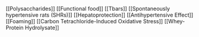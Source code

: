 [[Polysaccharides]]
[[Functional food]]
[[Tbars]]
[[Spontaneously hypertensive rats (SHRs)]]
[[Hepatoprotection]]
[[Antihypertensive Effect]]
[[Foaming]]
[[Carbon Tetrachloride-Induced Oxidative Stress]]
[[Whey-Protein Hydrolysate]]
